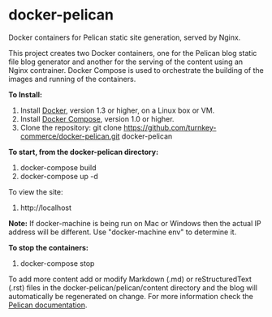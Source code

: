 # docker-pelican
Docker containers for Pelican static site generation, served by Nginx.

This project creates two Docker containers, one for the Pelican blog static file blog generator and another for the serving of the content
using an Nginx contrainer.  Docker Compose is used to orchestrate the building of the images and running of the containers.

**To Install:**

1. Install [Docker](https://docs.docker.com/), version 1.3 or higher, on a Linux box or VM.
2. Install [Docker Compose](https://docs.docker.com/compose/install/), version 1.0 or higher.
3. Clone the repository: git clone https://github.com/turnkey-commerce/docker-pelican.git docker-pelican

**To start, from the docker-pelican directory:**

1. docker-compose build
2. docker-compose up -d

To view the site:

1. http://localhost

**Note:** If docker-machine is being run on Mac or Windows then the actual IP address will be different. Use "docker-machine env" to determine it.

**To stop the containers:**

1. docker-compose stop

To add more content add or modify Markdown (.md) or reStructuredText (.rst) files in the docker-pelican/pelican/content directory and the blog will automatically be regenerated on change. For more information check the [Pelican documentation](http://docs.getpelican.com/en/latest/index.html). 